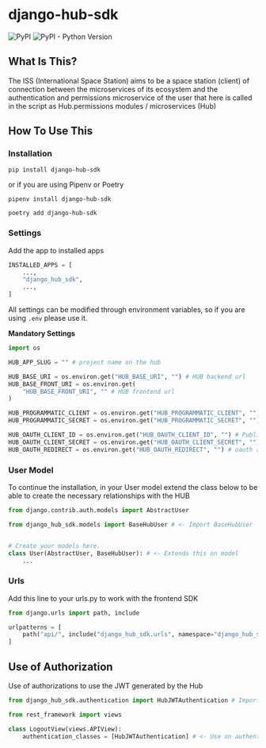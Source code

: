 # django-hub-sdk

![PyPI](https://img.shields.io/pypi/v/django-hub-sdk)
![PyPI - Python Version](https://img.shields.io/pypi/pyversions/django-hub-sdk)

## What Is This?

The ISS (International Space Station) aims to be a space station (client) of connection between the microservices of its
ecosystem and the authentication and permissions microservice of the user that here is called in the script as
Hub.permissions modules / microservices (Hub)

## How To Use This

### Installation

```shell
pip install django-hub-sdk
```

or if you are using Pipenv or Poetry

```shell
pipenv install django-hub-sdk
```

```shell
poetry add django-hub-sdk
```

### Settings

Add the app to installed apps

```python
INSTALLED_APPS = [
    ...,
    "django_hub_sdk",
    ...,
]
```

All settings can be modified through environment variables, so if you are using `.env` please use it.

**Mandatory Settings**

```python
import os 

HUB_APP_SLUG = "" # project name on the hub

HUB_BASE_URI = os.environ.get("HUB_BASE_URI", "") # HUB backend url
HUB_BASE_FRONT_URI = os.environ.get(
    "HUB_BASE_FRONT_URI", "" # HUB frontend url
)

HUB_PROGRAMMATIC_CLIENT = os.environ.get("HUB_PROGRAMMATIC_CLIENT", "") # Programmatic user access public key
HUB_PROGRAMMATIC_SECRET = os.environ.get("HUB_PROGRAMMATIC_SECRET", "") # Programmatic user access private key

HUB_OAUTH_CLIENT_ID = os.environ.get("HUB_OAUTH_CLIENT_ID", "") # Public oauth access key
HUB_OAUTH_CLIENT_SECRET = os.environ.get("HUB_OAUTH_CLIENT_SECRET", "") # Private oauth access key
HUB_OAUTH_REDIRECT = os.environ.get("HUB_OAUTH_REDIRECT", "") # oauth access return URL
```

### User Model

To continue the installation, in your User model extend the class below to be able to create the necessary relationships with the HUB

```python
from django.contrib.auth.models import AbstractUser

from django_hub_sdk.models import BaseHubUser # <- Import BaseHubUser


# Create your models here.
class User(AbstractUser, BaseHubUser): # <- Extends this on model
    ...
```

### Urls

Add this line to your urls.py to work with the frontend SDK

```python
from django.urls import path, include

urlpatterns = [
    path("api/", include("django_hub_sdk.urls", namespace="django_hub_sdk"))
]
```

## Use of Authorization

Use of authorizations to use the JWT generated by the Hub

```python
from django_hub_sdk.authentication import HubJWTAuthentication # Import from package

from rest_framework import views

class LogoutView(views.APIView):
    authentication_classes = [HubJWTAuthentication] # <- Use on authentication_classes
```

